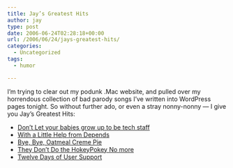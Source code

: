 ```yaml
---
title: Jay’s Greatest Hits
author: jay
type: post
date: 2006-06-24T02:28:18+00:00
url: /2006/06/24/jays-greatest-hits/
categories:
  - Uncategorized
tags:
  - humor

---
```

I’m trying to clear out my podunk .Mac website, and pulled over my horrendous collection of bad parody songs I’ve written into WordPress pages tonight. So without further ado, or even a stray nonny-nonny — I give you Jay’s Greatest Hits:

  * [Don’t Let your babies grow up to be tech staff][1]
  * [With a Little Help from Depends][2]
  * [Bye, Bye, Oatmeal Creme Pie][3]
  * [They Don’t Do the HokeyPokey No more][4]
  * [Twelve Days of User Support][5]

 [1]: https://rambleon.org/techstaff
 [2]: https://rambleon.org/depends
 [3]: https://rambleon.org/cremepie
 [4]: https://rambleon.org/hokeypokey
 [5]: https://rambleon.org/usersupport